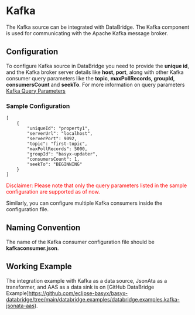 # Kafka
The Kafka source can be integrated with DataBridge. The Kafka component is used for communicating with the Apache Kafka message broker.

## Configuration
To configure Kafka source in DataBridge you need to provide the **unique id**, and the Kafka broker server details like **host, port**, along with other Kafka consumer query parameters like the **topic**, **maxPollRecords, groupId, consumersCount** and **seekTo**. For more information on query parameters [Kafka Query Parameters](https://camel.apache.org/components/3.20.x/kafka-component.html#_query_parameters)

### Sample Configuration
```
[
	{
		"uniqueId": "property1",
		"serverUrl": "localhost",
		"serverPort": 9092,
		"topic": "first-topic",
		"maxPollRecords": 5000,
		"groupId": "basyx-updater",
		"consumersCount": 1,
		"seekTo": "BEGINNING"
	}
]
```
<span style="color:red">Disclaimer: Please note that only the query parameters listed in the sample configuration are supported as of now.</span>

Similarly, you can configure multiple Kafka consumers inside the configuration file.

## Naming Convention
The name of the Kafka consumer configuration file should be **kafkaconsumer.json**.

## Working Example
The integration example with Kafka as a data source, JsonAta as a transformer, and AAS as a data sink is on [GitHub DataBridge Example]https://github.com/eclipse-basyx/basyx-databridge/tree/main/databridge.examples/databridge.examples.kafka-jsonata-aas).